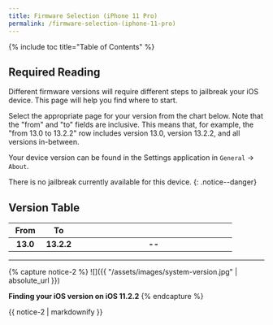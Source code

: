 ```yaml
---
title: Firmware Selection (iPhone 11 Pro)
permalink: /firmware-selection-(iphone-11-pro)
---
```


{% include toc title="Table of Contents" %}

## Required Reading

Different firmware versions will require different steps to jailbreak your iOS device. This page will help you find where to start.

Select the appropriate page for your version from the chart below. Note that the "from" and "to" fields are inclusive. This means that, for example, the "from 13.0 to 13.2.2" row includes version 13.0, version 13.2.2, and all versions in-between.

Your device version can be found in the Settings application in `General` -> `About`.

There is no jailbreak currently available for this device.
{: .notice--danger}

## Version Table

<table>
  <colgroup>
    <col span="1" style="width: 15%;">
    <col span="1" style="width: 15%;">
    <col span="1" style="width: 70%;">
  </colgroup>
  <thead>
    <tr>
      <th style="text-align: center; font-weight: bold;">From</th>
      <th style="text-align: center; font-weight: bold;">To</th>
      <th style="text-align: center; font-weight: bold;"></th>
    </tr>
  </thead>
  <tbody>
    <tr>
      <td style="text-align: center; font-weight: bold;">13.0</td>
      <td style="text-align: center; font-weight: bold;">13.2.2</td>
      <td style="text-align: center; font-weight: bold;">--</td>
    </tr>
  </tbody>
</table>

---
{% capture notice-2 %}
![]({{ "/assets/images/system-version.jpg" | absolute_url }})

**Finding your iOS version on iOS 11.2.2**
{% endcapture %}

<div class="notice">{{ notice-2 | markdownify }}</div>
